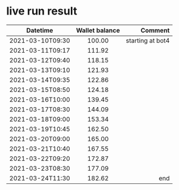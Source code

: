 # live run result
|    Datetime      | Wallet balance |      Comment     |
|------------------|:--------------:|-----------------:|
| 2021-03-10T09:30 |    100.00      | starting at bot4 |
| 2021-03-11T09:17 |    111.92      |                  |
| 2021-03-12T09:40 |    118.15      |                  |
| 2021-03-13T09:10 |    121.93      |                  |
| 2021-03-14T09:35 |    122.86      |                  |
| 2021-03-15T08:50 |    124.18      |                  |
| 2021-03-16T10:00 |    139.45      |                  |
| 2021-03-17T08:30 |    144.09      |                  |
| 2021-03-18T09:00 |    153.34      |                  |
| 2021-03-19T10:45 |    162.50      |                  |
| 2021-03-20T09:00 |    165.00      |                  |
| 2021-03-21T10:40 |    167.55      |                  |
| 2021-03-22T09:20 |    172.87      |                  |
| 2021-03-23T08:30 |    177.09      |                  |
| 2021-03-24T11:30 |    182.62      |     end             |
